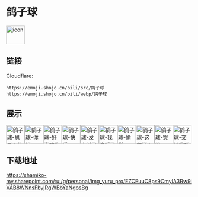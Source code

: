# 鸽子球
<img src="https://emoji.shojo.cn/bili/src/鸽子球/icon.png" width="50" height="50" alt="icon">

## 链接
Cloudflare:
```
https://emoji.shojo.cn/bili/src/鸽子球
https://emoji.shojo.cn/bili/webp/鸽子球
```
## 展示
<img src="https://emoji.shojo.cn/bili/src/鸽子球/鸽子球-思考人生.png" width="50" height="50" alt="鸽子球-思考人生"><img src="https://emoji.shojo.cn/bili/src/鸽子球/鸽子球-你好.png" width="50" height="50" alt="鸽子球-你好"><img src="https://emoji.shojo.cn/bili/src/鸽子球/鸽子球-好喜欢你.png" width="50" height="50" alt="鸽子球-好喜欢你"><img src="https://emoji.shojo.cn/bili/src/鸽子球/鸽子球-快乐.png" width="50" height="50" alt="鸽子球-快乐"><img src="https://emoji.shojo.cn/bili/src/鸽子球/鸽子球-发大财了.png" width="50" height="50" alt="鸽子球-发大财了"><img src="https://emoji.shojo.cn/bili/src/鸽子球/鸽子球-我先睡了.png" width="50" height="50" alt="鸽子球-我先睡了"><img src="https://emoji.shojo.cn/bili/src/鸽子球/鸽子球-愉悦.png" width="50" height="50" alt="鸽子球-愉悦"><img src="https://emoji.shojo.cn/bili/src/鸽子球/鸽子球-这有坏人.png" width="50" height="50" alt="鸽子球-这有坏人"><img src="https://emoji.shojo.cn/bili/src/鸽子球/鸽子球-哭哭.png" width="50" height="50" alt="鸽子球-哭哭"><img src="https://emoji.shojo.cn/bili/src/鸽子球/鸽子球-交给我吧.png" width="50" height="50" alt="鸽子球-交给我吧">

## 下载地址

https://shamiko-my.sharepoint.com/:u:/g/personal/img_yuru_pro/EZCEuuC8ps9CmylA3Rw9iVAB8WNnsFbyjRgWBbYaNgpsBg